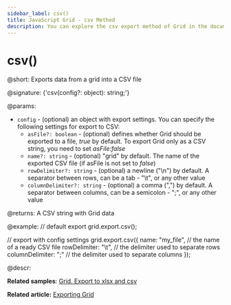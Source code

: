 ```yaml
---
sidebar_label: csv()
title: JavaScript Grid - csv Method
description: You can explore the csv export method of Grid in the documentation of the DHTMLX JavaScript UI library. Browse developer guides and API reference, try out code examples and live demos, and download a free 30-day evaluation version of DHTMLX Suite.
---
```


# csv()

@short: Exports data from a grid into a CSV file

@signature: {'csv(config?: object): string;'}

@params:
- `config` - (optional) an object with export settings. You can specify the following settings for export to CSV:
    - `asFile?: boolean` - (optional) defines whether Grid should be exported to a file, *true* by default. To export Grid only as a CSV string, you need to set *asFile:false*
    - `name?: string` - (optional) "grid" by default. The name of the exported CSV file (if asFile is not set to *false*)
    - `rowDelimiter?: string` - (optional) a newline ("\n") by default. A separator between rows, can be a tab - "\t", or any other value
    - `columnDelimiter?: string` - (optional) a comma (",") by default. A separator between columns, can be a semicolon - ";", or any other value

@returns:
A CSV string with Grid data

@example:
// default export
grid.export.csv();

// export with config settings
grid.export.csv({
    name: "my_file", // the name of a ready CSV file
    rowDelimiter: "\t", // the delimiter used to separate rows
    columnDelimiter: ";" // the delimiter used to separate columns
});


@descr:

**Related samples**: [Grid. Export to xlsx and csv](https://snippet.dhtmlx.com/58oqij47)

**Related article:** [Exporting Grid](grid/usage.md)